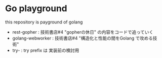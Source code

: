 # Go playground

this repository is payground of golang

- rest-gopher : 技術書店#4 "gopherの休日" の内容をコードで追っていく
- golang-webworker : 技術書店#4 "構造化と性能の間をGolang で攻める技術"
- try- : try prefix は 実装前の検討用